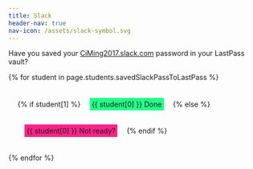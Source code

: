 ```yaml
---
title: Slack
header-nav: true
nav-icon: /assets/slack-symbol.svg
---
```


Have you saved your [CiMing2017.slack.com](https://ciming2017.slack.com) password in your LastPass vault?

<style>
  .page-content a {
    border: solid 0.1em #BCF;
    border-radius: 0.3em;
    padding: 0.1em 1em;
    background-color: #FFF;
  }
  .student-tasks-grid span {
  display: inline-block;
  margin: 1em;
  padding: 0.3em;
  }
  .student-tasks-grid span.done {
  background-color: #2F8;
  }
  .student-tasks-grid span.yet-to-do {
  background-color: #F28;
  }
</style>

<div class="student-tasks-grid" style="display:flex-wrap;">
{% for student in page.students.savedSlackPassToLastPass %}
  <span>
  {% if student[1] %}
    <span class="done">
      {{ student[0] }}
      Done
    </span>
  {% else %}
    <span class="yet-to-do">
      {{ student[0] }}
      Not ready?
    </span>
  {% endif %}
  </span>
{% endfor %}
</div>


